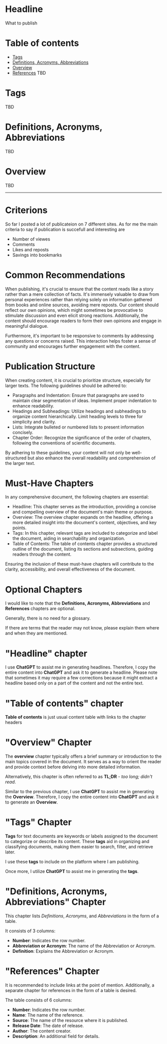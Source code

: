 # Headline
What to publish

# Table of contents
- [Tags](https://github.com/dimanikulin/dimanikulin/blob/main/PublishWhat1.md#tags)
- [Definitions, Acronyms, Abbreviations](https://github.com/dimanikulin/dimanikulin/blob/main/PublishWhat1.md#definitions-acronyms-abbreviations)
- [Overview](https://github.com/dimanikulin/dimanikulin/blob/main/PublishWhat1.md#overview)
- [References](https://github.com/dimanikulin/dimanikulin/blob/main/PublishWhat1.md#references)
TBD 

# Tags
TBD

# Definitions, Acronyms, Abbreviations
TBD

# Overview
TBD 

---

# Criterions
So far I posted a lot of publicateion on 7 different sites. 
As for me the main criteria to say if publication is succefull and interesting are 

- Number of viewes
- Comments
- Likes and reposts
- Savings into bookmarks

# Common Recommendations
When publishing, it's crucial to ensure that the content reads like a story rather than a mere collection of facts.
It's immensely valuable to draw from personal experiences rather than relying solely on information gathered from books and online sources, avoiding mere reposts.
Our content should reflect our own opinions, which might sometimes be provocative to stimulate discussion and even elicit strong reactions. 
Additionally, the content should encourage readers to form their own opinions and engage in meaningful dialogue.

Furthermore, it's important to be responsive to comments by addressing any questions or concerns raised.
This interaction helps foster a sense of community and encourages further engagement with the content.

# Publication Structure
When creating content, it is crucial to prioritize structure, especially for larger texts.
The following guidelines should be adhered to:

- Paragraphs and Indentation: Ensure that paragraphs are used to maintain clear segmentation of ideas. Implement proper indentation to enhance readability.
- Headings and Subheadings: Utilize headings and subheadings to organize content hierarchically. Limit heading levels to three for simplicity and clarity.
- Lists: Integrate bulleted or numbered lists to present information concisely.
- Chapter Order: Recognize the significance of the order of chapters, following the conventions of scientific documents.

By adhering to these guidelines, your content will not only be well-structured but also enhance the overall readability and comprehension of the larger text.

# Must-Have Chapters
In any comprehensive document, the following chapters are essential:

- Headline: This chapter serves as the introduction, providing a concise and compelling overview of the document's main theme or purpose.
- Overview: The overview chapter expands on the headline, offering a more detailed insight into the document's content, objectives, and key points.
- Tags: In this chapter, relevant tags are included to categorize and label the document, aiding in searchability and organization.
- Table of Contents: The table of contents chapter provides a structured outline of the document, listing its sections and subsections, guiding readers through the content.

Ensuring the inclusion of these must-have chapters will contribute to the clarity, accessibility, and overall effectiveness of the document.

# Optional Chapters
I would like to note that the **Definitions, Acronyms, Abbreviations** and **References** chapters are optional.

Generally, there is no need for a glossary.

If there are terms that the reader may not know, please explain them where and when they are mentioned.

# "Headline" chapter
I use **ChatGPT** to assist me in generating headlines.
Therefore, I copy the entire content into **ChatGPT** and ask it to generate a headline.
Please note that sometimes it may require a few corrections because it might extract a headline based only on a part of the content and not the entire text.

# "Table of contents" chapter
**Table of contents** is just usual content table with links to the chapter headers 

# "Overview" Chapter
The **overview** chapter typically offers a brief summary or introduction to the main topics covered in the document.
It serves as a way to orient the reader and provide context before delving into more detailed information.

Alternatively, this chapter is often referred to as **TL;DR** - *too long; didn't read*.

Similar to the previous chapter, I use **ChatGPT** to assist me in generating the **Overview**. 
Therefore, I copy the entire content into **ChatGPT** and ask it to generate an **Overview**.

# "Tags" Chapter
**Tags** for text documents are keywords or labels assigned to the document to categorize or describe its content.
These **tags** aid in organizing and classifying documents, making them easier to search, filter, and retrieve later.

I use these **tags** to include on the platform where I am publishing.

Once more, I utilize **ChatGPT** to assist me in generating the **tags**.

# "Definitions, Acronyms, Abbreviations" Chapter
This chapter lists *Definitions*, *Acronyms*, and *Abbreviations* in the form of a table.

It consists of 3 columns:

- **Number**: Indicates the row number.
- **Abbreviation or Acronym**: The name of the Abbreviation or Acronym.
- **Definition**: Explains the Abbreviation or Acronym.

# "References" Chapter
It is recommended to include links at the point of mention.
Additionally, a separate chapter for references in the form of a table is desired.

The table consists of 6 columns:

- **Number**: Indicates the row number.
- **Name**: The name of the reference.
- **Source**: The name of the resource where it is published.
- **Release Date**: The date of release.
- **Author**: The content creator.
- **Description**: An additional field for details.
                   